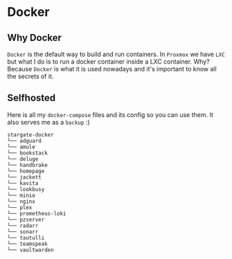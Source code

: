 # Docker

## Why Docker
``Docker`` is the default way to build and run containers. In ``Proxmox`` we have ``LXC`` but what I do is to run a docker container inside a LXC container. Why? Because ``Docker`` is what it is used nowadays and it's important to know all the secrets of it.

## Selfhosted
Here is all my ``docker-compose`` files and its config so you can use them. It also serves me as a ``backup`` :)
```
stargate-docker
└── adguard
└── amule
└── bookstack
└── deluge
└── handbrake
└── homepage
└── jackett
└── kavita
└── lookbusy
└── minio
└── nginx
└── plex
└── prometheus-loki
└── pzserver
└── radarr
└── sonarr
└── tautulli
└── teamspeak
└── vaultwarden
```
